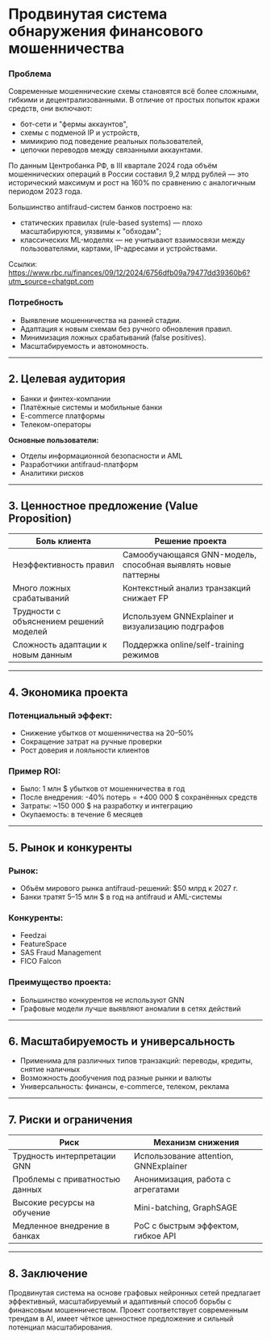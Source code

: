 # Продвинутая система обнаружения финансового мошенничества

### Проблема
Современные мошеннические схемы становятся всё более сложными, гибкими и децентрализованными. В отличие от простых попыток кражи средств, они включают:

- бот-сети и "фермы аккаунтов",
- схемы с подменой IP и устройств,
- мимикрию под поведение реальных пользователей,
- цепочки переводов между связанными аккаунтами.

По данным Центробанка РФ, в III квартале 2024 года объём мошеннических операций в России составил 9,2 млрд рублей — это исторический максимум и рост на 160% по сравнению с аналогичным периодом 2023 года.

Большинство antifraud-систем банков построено на:

- статических правилах (rule-based systems) — плохо масштабируются, уязвимы к "обходам";
- классических ML-моделях — не учитывают взаимосвязи между пользователями, картами, IP-адресами и устройствами.

Ссылки: https://www.rbc.ru/finances/09/12/2024/6756dfb09a79477dd39360b6?utm_source=chatgpt.com

### Потребность
- Выявление мошенничества на ранней стадии.
- Адаптация к новым схемам без ручного обновления правил.
- Минимизация ложных срабатываний (false positives).
- Масштабируемость и автономность.

---

## 2. Целевая аудитория

- Банки и финтех-компании
- Платёжные системы и мобильные банки
- E-commerce платформы
- Телеком-операторы

**Основные пользователи:**
- Отделы информационной безопасности и AML
- Разработчики antifraud-платформ
- Аналитики рисков

---

## 3. Ценностное предложение (Value Proposition)

| Боль клиента                           | Решение проекта |
|----------------------------------------|-----------------|
| Неэффективность правил                 | Самообучающаяся GNN-модель, способная выявлять новые паттерны |
| Много ложных срабатываний              | Контекстный анализ транзакций снижает FP |
| Трудности с объяснением решений моделей| Используем GNNExplainer и визуализацию подграфов |
| Сложность адаптации к новым данным     | Поддержка online/self-training режимов |

---

## 4. Экономика проекта

### Потенциальный эффект:
- Снижение убытков от мошенничества на 20–50%
- Сокращение затрат на ручные проверки
- Рост доверия и лояльности клиентов

### Пример ROI:
- Было: 1 млн $ убытков от мошенничества в год
- После внедрения: -40% потерь = +400 000 $ сохранённых средств
- Затраты: ~150 000 $ на разработку и интеграцию
- Окупаемость: в течение 6 месяцев

---

## 5. Рынок и конкуренты

### Рынок:
- Объём мирового рынка antifraud-решений: $50 млрд к 2027 г.
- Банки тратят 5–15 млн $ в год на antifraud и AML-системы

### Конкуренты:
- Feedzai
- FeatureSpace
- SAS Fraud Management
- FICO Falcon

### Преимущество проекта:
- Большинство конкурентов не используют GNN
- Графовые модели лучше выявляют аномалии в сетях действий

---

## 6. Масштабируемость и универсальность

- Применима для различных типов транзакций: переводы, кредиты, снятие наличных
- Возможность дообучения под разные рынки и валюты
- Универсальность: финансы, e-commerce, телеком, реклама

---

## 7. Риски и ограничения

| Риск                                  | Механизм снижения |
|---------------------------------------|--------------------|
| Трудность интерпретации GNN           | Использование attention, GNNExplainer |
| Проблемы с приватностью данных        | Анонимизация, работа с агрегатами |
| Высокие ресурсы на обучение           | Mini-batching, GraphSAGE |
| Медленное внедрение в банках          | PoC с быстрым эффектом, гибкое API |

---

## 8. Заключение

Продвинутая система на основе графовых нейронных сетей предлагает эффективный, масштабируемый и адаптивный способ борьбы с финансовым мошенничеством. Проект соответствует современным трендам в AI, имеет чёткое ценностное предложение и сильный потенциал масштабирования.
